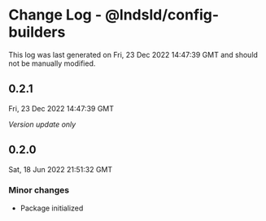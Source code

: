 # Change Log - @lndsld/config-builders

This log was last generated on Fri, 23 Dec 2022 14:47:39 GMT and should not be manually modified.

## 0.2.1
Fri, 23 Dec 2022 14:47:39 GMT

_Version update only_

## 0.2.0
Sat, 18 Jun 2022 21:51:32 GMT

### Minor changes

- Package initialized

